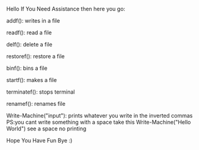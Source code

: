 Hello If You Need Assistance then here you go:

addf(): writes in a file

readf(): read a file

delf(): delete a file

restoref(): restore a file

binf(): bins a file

startf(): makes a file

terminatef(): stops terminal

renamef(): renames file

Write-Machine("input"): prints whatever you write in the inverted commas
PS:you cant write something with a space take this Write-Machine("Hello World") see a space no printing

Hope You Have Fun Bye :) 

